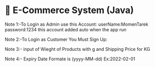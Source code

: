 # 🛒 E-Commerce System (Java)  

Note 1:-To Login as Admin use this Account:
  userName:MomenTarek
  password:1234
  this account added auto when the app run 
  
Note 2:-To Login as Customer You Must Sign Up:

Note 3:- input of Wieght of Products with g and Shipping Price for KG

Note 4:- Expiry Date Formate is (yyyy-MM-dd) Ex:2022-02-01
